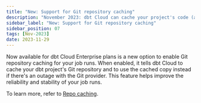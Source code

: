 ```yaml
---
title: "New: Support for Git repository caching"
description: "November 2023: dbt Cloud can cache your project's code (as well as other dbt packages) to ensure runs can begin despite an upstream Git provider's outage."
sidebar_label: "New: Support for Git repository caching"
sidebar_position: 07
tags: [Nov-2023]
date: 2023-11-29
---
```


Now available for dbt Cloud Enterprise plans is a new option to enable Git repository caching for your job runs. When enabled, it tells dbt Cloud to cache your dbt project's Git repository and to use the cached copy instead if there's an outage with the Git provider. This feature helps improve the reliability and stability of your job runs. 

To learn more, refer to [Repo caching](/docs/deploy/deploy-environments#repo-caching).

<Lightbox src="/img/docs/deploy/example-repo-caching.png" width="85%" title="Example of the Repository caching option" />